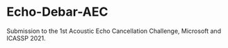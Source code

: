 # Echo-Debar-AEC
Submission to the 1st Acoustic Echo Cancellation Challenge, Microsoft and ICASSP 2021. 
